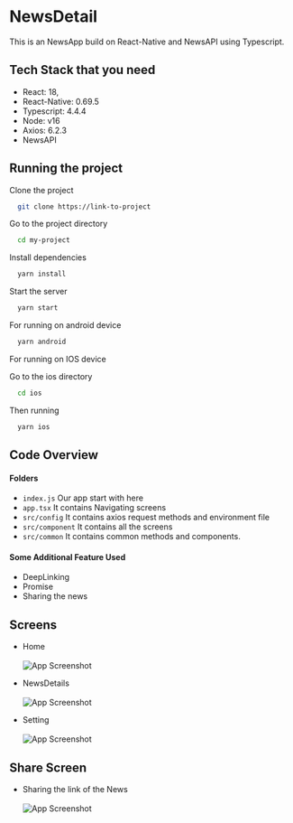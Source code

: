 
# NewsDetail

This is an NewsApp build on React-Native and NewsAPI using Typescript.


## Tech Stack that you need

- React: 18,
- React-Native: 0.69.5
- Typescript: 4.4.4
- Node: v16
- Axios: 6.2.3
- NewsAPI


## Running the project

Clone the project

```bash
  git clone https://link-to-project
```

Go to the project directory

```bash
  cd my-project
```

Install dependencies

```bash
  yarn install
```

Start the server

```bash
  yarn start
```

For running on android device

```bash
  yarn android
```
For running on IOS device

Go to the ios directory

```bash
  cd ios
```

Then running

```bash
  yarn ios
```

## Code Overview

#### Folders

- ```index.js``` Our app start with here
- ```app.tsx``` It contains Navigating screens
- ```src/config``` It contains axios request methods and environment file
- ```src/component``` It contains all the screens
- ```src/common``` It contains common methods and components.


#### Some Additional Feature Used

- DeepLinking
- Promise
- Sharing the news

## Screens

- Home <br /><br />
![App Screenshot](https://i.postimg.cc/25BND9xt/Screenshot-2022-11-02-at-3-54-28-PM.png)

- NewsDetails <br /><br />
![App Screenshot](https://i.postimg.cc/qRbsxwPk/Screenshot-2022-11-02-at-3-55-13-PM.png)

- Setting <br /><br />
![App Screenshot](https://i.postimg.cc/vT8fFPKV/Screenshot-2022-11-02-at-5-02-40-PM.png)

## Share Screen
- Sharing the link of the News <br /><br />
![App Screenshot](https://i.postimg.cc/7ZpHTmgr/Screenshot-2022-11-02-at-5-03-17-PM.png)
